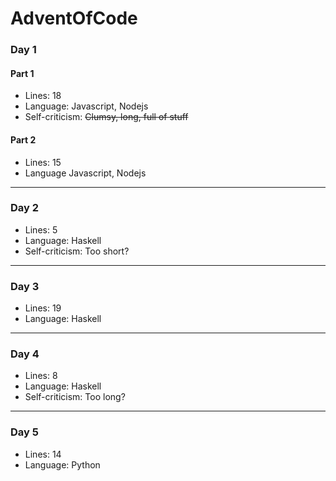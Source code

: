# AdventOfCode

### Day 1
#### Part 1
* Lines: 18
* Language: Javascript, Nodejs
* Self-criticism: ~~Clumsy, long, full of stuff~~
#### Part 2
* Lines: 15
* Language Javascript, Nodejs
---
### Day 2
* Lines: 5
* Language: Haskell
* Self-criticism: Too short?
---
### Day 3
* Lines: 19
* Language: Haskell
---
### Day 4
* Lines: 8
* Language: Haskell
* Self-criticism: Too long?
---
### Day 5
* Lines: 14
* Language: Python
